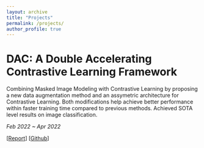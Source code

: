 ```yaml
---
layout: archive
title: "Projects"
permalink: /projects/
author_profile: true
---
```


DAC: A Double Accelerating Contrastive Learning Framework
======
Combining Masked Image Modeling with Contrastive Learning by proposing a new data augmentation method and an assymetric architecture for Contrastive Learning. Both modifications help achieve better performance within faster training time compared to previous methods. Achieved SOTA level results on image classification. 

*Feb 2022 ~ Apr 2022*

[[Report](https://zxp46.github.io/projects/project_DAC.pdf)]     [[Github](https://github.com/zxp46/mae-modified)]
